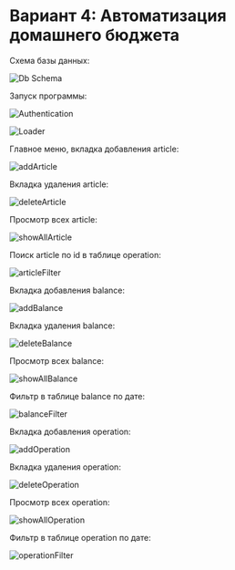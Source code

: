 # Вариант 4: Автоматизация домашнего бюджета

Схема базы данных:

![Db Schema](/Docs/DB.png)

Запуск программы:

![Authentication](/Docs/Authentication.JPG)

![Loader](/Docs/Loader.JPG)

Главное меню, вкладка добавления article:

![addArticle](/Docs/addArticle.JPG)

Вкладка удаления article:

![deleteArticle](/Docs/deleteArticle.JPG)

Просмотр всех article:

![showAllArticle](/Docs/showAllArticle.JPG)

Поиск article по id в таблице operation:

![articleFilter](/Docs/articleFilter.JPG)

Вкладка добавления balance:

![addBalance](/Docs/addBalance.JPG)

Вкладка удаления balance:

![deleteBalance](/Docs/deleteBalance.JPG)

Просмотр всех balance:

![showAllBalance](/Docs/showAllBalance.JPG)

Фильтр в таблице balance по дате:

![balanceFilter](/Docs/balanceFilter.JPG)

Вкладка добавления operation:

![addOperation](/Docs/addOperation.JPG)

Вкладка удаления operation:

![deleteOperation](/Docs/deleteOperation.JPG)

Просмотр всех operation:

![showAllOperation](/Docs/showAllOperation.JPG)

Фильтр в таблице operation по дате:

![operationFilter](/Docs/operationFilter.JPG)

